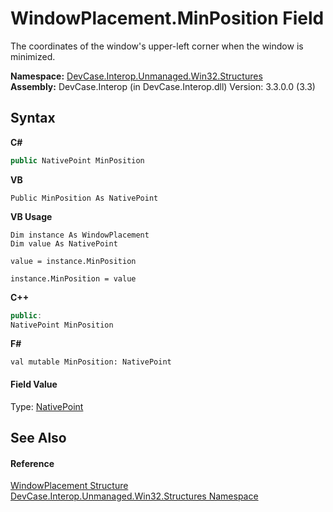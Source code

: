 # WindowPlacement.MinPosition Field
 

The coordinates of the window's upper-left corner when the window is minimized.

**Namespace:**&nbsp;<a href="N_DevCase_Interop_Unmanaged_Win32_Structures">DevCase.Interop.Unmanaged.Win32.Structures</a><br />**Assembly:**&nbsp;DevCase.Interop (in DevCase.Interop.dll) Version: 3.3.0.0 (3.3)

## Syntax

**C#**<br />
``` C#
public NativePoint MinPosition
```

**VB**<br />
``` VB
Public MinPosition As NativePoint
```

**VB Usage**<br />
``` VB Usage
Dim instance As WindowPlacement
Dim value As NativePoint

value = instance.MinPosition

instance.MinPosition = value
```

**C++**<br />
``` C++
public:
NativePoint MinPosition
```

**F#**<br />
``` F#
val mutable MinPosition: NativePoint
```


#### Field Value
Type: <a href="T_DevCase_Interop_Unmanaged_Win32_Structures_NativePoint">NativePoint</a>

## See Also


#### Reference
<a href="T_DevCase_Interop_Unmanaged_Win32_Structures_WindowPlacement">WindowPlacement Structure</a><br /><a href="N_DevCase_Interop_Unmanaged_Win32_Structures">DevCase.Interop.Unmanaged.Win32.Structures Namespace</a><br />